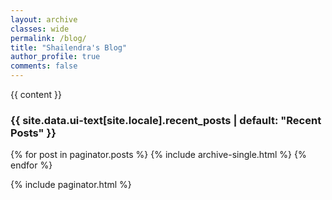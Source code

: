 ```yaml
---
layout: archive
classes: wide
permalink: /blog/
title: "Shailendra's Blog"
author_profile: true
comments: false
---
```


{{ content }}

<h3 class="archive__subtitle">{{ site.data.ui-text[site.locale].recent_posts | default: "Recent Posts" }}</h3>

{% for post in paginator.posts %}
  {% include archive-single.html %}
{% endfor %}

{% include paginator.html %}
